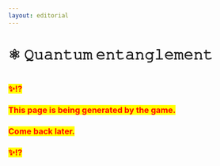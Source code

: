```yaml
---
layout: editorial
---
```


# ⚛ 𝚀𝚞𝚊𝚗𝚝𝚞𝚖 𝚎𝚗𝚝𝚊𝚗𝚐𝚕𝚎𝚖𝚎𝚗𝚝

<figure><img src="../../../../../.gitbook/assets/pexels-btgl-♡-13609052.jpg" alt=""><figcaption></figcaption></figure>

### <mark style="color:red;">✨⁉️</mark>&#x20;

### <mark style="color:red;">This page is being generated by the game.</mark>&#x20;

### <mark style="color:red;">Come back later.</mark>

### <mark style="color:red;">✨⁉️</mark>
